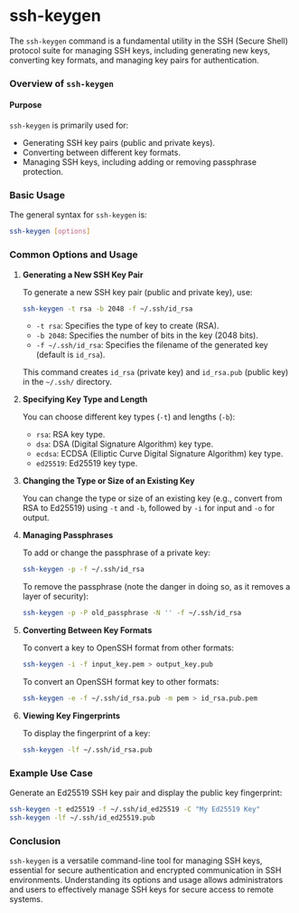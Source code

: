 # ssh-keygen

The `ssh-keygen` command is a fundamental utility in the SSH (Secure Shell) protocol suite for managing SSH keys, including generating new keys, converting key formats, and managing key pairs for authentication.

### Overview of `ssh-keygen`

#### Purpose

`ssh-keygen` is primarily used for:
- Generating SSH key pairs (public and private keys).
- Converting between different key formats.
- Managing SSH keys, including adding or removing passphrase protection.

### Basic Usage

The general syntax for `ssh-keygen` is:

```bash
ssh-keygen [options]
```

### Common Options and Usage

1. **Generating a New SSH Key Pair**

   To generate a new SSH key pair (public and private key), use:

   ```bash
   ssh-keygen -t rsa -b 2048 -f ~/.ssh/id_rsa
   ```

   - `-t rsa`: Specifies the type of key to create (RSA).
   - `-b 2048`: Specifies the number of bits in the key (2048 bits).
   - `-f ~/.ssh/id_rsa`: Specifies the filename of the generated key (default is `id_rsa`).

   This command creates `id_rsa` (private key) and `id_rsa.pub` (public key) in the `~/.ssh/` directory.

2. **Specifying Key Type and Length**

   You can choose different key types (`-t`) and lengths (`-b`):
   - `rsa`: RSA key type.
   - `dsa`: DSA (Digital Signature Algorithm) key type.
   - `ecdsa`: ECDSA (Elliptic Curve Digital Signature Algorithm) key type.
   - `ed25519`: Ed25519 key type.

3. **Changing the Type or Size of an Existing Key**

   You can change the type or size of an existing key (e.g., convert from RSA to Ed25519) using `-t` and `-b`, followed by `-i` for input and `-o` for output.

4. **Managing Passphrases**

   To add or change the passphrase of a private key:
   ```bash
   ssh-keygen -p -f ~/.ssh/id_rsa
   ```

   To remove the passphrase (note the danger in doing so, as it removes a layer of security):
   ```bash
   ssh-keygen -p -P old_passphrase -N '' -f ~/.ssh/id_rsa
   ```

5. **Converting Between Key Formats**

   To convert a key to OpenSSH format from other formats:
   ```bash
   ssh-keygen -i -f input_key.pem > output_key.pub
   ```

   To convert an OpenSSH format key to other formats:
   ```bash
   ssh-keygen -e -f ~/.ssh/id_rsa.pub -m pem > id_rsa.pub.pem
   ```

6. **Viewing Key Fingerprints**

   To display the fingerprint of a key:
   ```bash
   ssh-keygen -lf ~/.ssh/id_rsa.pub
   ```

### Example Use Case

Generate an Ed25519 SSH key pair and display the public key fingerprint:
```bash
ssh-keygen -t ed25519 -f ~/.ssh/id_ed25519 -C "My Ed25519 Key"
ssh-keygen -lf ~/.ssh/id_ed25519.pub
```

### Conclusion

`ssh-keygen` is a versatile command-line tool for managing SSH keys, essential for secure authentication and encrypted communication in SSH environments. Understanding its options and usage allows administrators and users to effectively manage SSH keys for secure access to remote systems.
